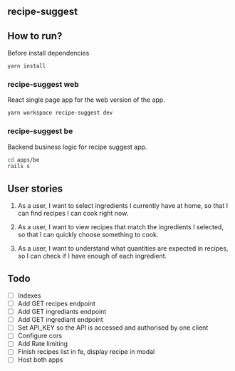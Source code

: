 ## recipe-suggest

## How to run?

Before install dependencies

```sh
yarn install
```

### recipe-suggest web

React single page app for the web version of the app.

```sh
yarn workspace recipe-suggest dev
```

### recipe-suggest be

Backend business logic for recipe suggest app.

```sh
cd apps/be
rails s
```

## User stories

1. As a user, I want to select ingredients I currently have at home, so that I can find recipes I can cook right now.

2. As a user, I want to view recipes that match the ingredients I selected, so that I can quickly choose something to cook.

3. As a user, I want to understand what quantities are expected in recipes, so I can check if I have enough of each ingredient.

## Todo

- [ ] Indexes
- [ ] Add GET recipes endpoint
- [ ] Add GET ingrediants endpoint
- [ ] Add GET ingrediant endpoint
- [ ] Set API_KEY so the API is accessed and authorised by one client
- [ ] Configure cors
- [ ] Add Rate limiting
- [ ] Finish recipes list in fe, display recipe in modal
- [ ] Host both apps
